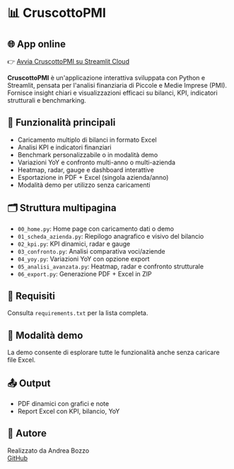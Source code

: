 # 📊 CruscottoPMI

## 🌐 App online
👉 [Avvia CruscottoPMI su Streamlit Cloud](https://cruscottopmi-appv3eny73ucrbqzzkdb8ic.streamlit.app/)

**CruscottoPMI** è un'applicazione interattiva sviluppata con Python e Streamlit, pensata per l'analisi finanziaria di Piccole e Medie Imprese (PMI).  
Fornisce insight chiari e visualizzazioni efficaci su bilanci, KPI, indicatori strutturali e benchmarking.

## 🚀 Funzionalità principali

- Caricamento multiplo di bilanci in formato Excel
- Analisi KPI e indicatori finanziari
- Benchmark personalizzabile o in modalità demo
- Variazioni YoY e confronto multi-anno o multi-azienda
- Heatmap, radar, gauge e dashboard interattive
- Esportazione in PDF + Excel (singola azienda/anno)
- Modalità demo per utilizzo senza caricamenti

## 🗂 Struttura multipagina

- `00_home.py`: Home page con caricamento dati o demo
- `01_scheda_azienda.py`: Riepilogo anagrafico e visivo del bilancio
- `02_kpi.py`: KPI dinamici, radar e gauge
- `03_confronto.py`: Analisi comparativa voci/aziende
- `04_yoy.py`: Variazioni YoY con opzione export
- `05_analisi_avanzata.py`: Heatmap, radar e confronto strutturale
- `06_export.py`: Generazione PDF + Excel in ZIP

## 📁 Requisiti

Consulta `requirements.txt` per la lista completa.

## 🧪 Modalità demo

La demo consente di esplorare tutte le funzionalità anche senza caricare file Excel.

## 📤 Output

- PDF dinamici con grafici e note
- Report Excel con KPI, bilancio, YoY

## 📌 Autore

Realizzato da Andrea Bozzo  
[GitHub](https://github.com/AndreaBozzo/CruscottoPMI)